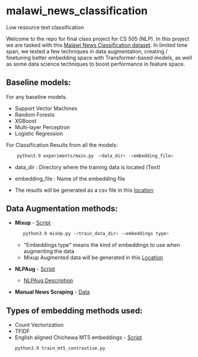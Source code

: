 # malawi_news_classification
Low resource text classification

Welcome to the repo for final class project for CS 505 (NLP). In this project
we are tasked with this [Malawi News Classification dataset](https://zindi.africa/competitions/ai4d-malawi-news-classification-challenge/leaderboard).
In limited time span, we tested a few techniques in data augmentation, creating / finetuning better embedding space
with Transformer-based models, as well as some data science techniques to boost performance in feature space.

## Baseline models:
For any baseline models.
- Support Vector Machines
- Random Forests
- XGBoost 
- Multi-layer Perceptron
- Logistic Regression

For Classification Results from all the models:
```bash
    python3.9 experiments/main.py -<data_dir> -<embedding_file>
```

- data_dir : Directory where the training data is located (Text)
- embedding_file : Name of the embedding file 



- The results will be generated as a csv file in this [location](Results)
    

## Data Augmentation methods:
- **Mixup**      - [Script](https://github.com/PootieT/malawi_news_classification/blob/main/models/mixUp.py)     
     ```bash
        python3.9 mixUp.py -<train_data_dir> -<embeddings type>
     ```

    - "Embeddings type" means the kind of embeddings to use when augmenting the data
    - Mixup Augmented data will be generated in this [Location]()

- **NLPAug**    - [Script](https://github.com/PootieT/malawi_news_classification/blob/main/experiments/Augmention_Proof-of-Concept%20.ipynb)     

    - [NLPAug Description](https://nlpaug.readthedocs.io/en/latest/) 
 
- **Manual News Scraping** - [Data](https://github.com/PootieT/malawi_news_classification/tree/main/data_gathering) 
    
## Types of embedding methods used: 
- Count Vectorization
- TFIDF
- English aligned Chichewa MT5 embeddings     - [Script](https://github.com/PootieT/malawi_news_classification/blob/main/experiments/train_mt5_contrastive.py)
    ```bash
    python3.9 train_mt5_contrastive.py
    ```


